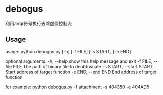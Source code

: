 # debogus
利用angr符号执行去除虚假控制流
## Usage
usage: python debogus.py [-h] [-f FILE] [-s START] [-e END]

optional arguments:
  -h, --help            show this help message and exit
  -f FILE, --file FILE  The path of binary file to deobfuscate
  -s START, --start START
                        Start address of target function
  -e END, --end END     End address of target function

for example: python debogus.py -f attachment -s 404350 -e 404AD5